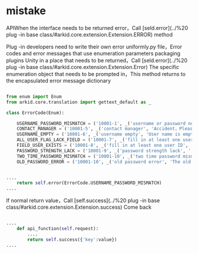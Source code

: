 # mistake

APIWhen the interface needs to be returned error，Call [seld.error](../%20 plug -in base class/#arkid.core.extension.Extension.ERROR) method

Plug -in developers need to write their own error uniformly.py file，Error codes and error messages that use enumeration parameters packaging plugins
Unity in a place that needs to be returned，Call [seld.error](../%20 plug -in base class/#arkid.core.extension.Extension.Error) The specific enumeration object that needs to be prompted in，This method returns to the encapsulated error message dictionary

``` py title="error.py"

from enum import Enum
from arkid.core.translation import gettext_default as _

class ErrorCode(Enum):

    USERNAME_PASSWORD_MISMATCH = ('10001-1', _('username or password not correct', 'wrong user name or password'))
    CONTACT_MANAGER = ('10001-5', _('contact manager', 'Accident，Please contact the manager'))
    USERNAME_EMPTY = ('10001-6', _('username empty', 'User name is empty'))
    ALL_USER_FLAG_LACK_FIELD = ('10001-7', _('fill in at least one user ID', 'All user logos fill in at least one'))
    FIELD_USER_EXISTS = ('10001-8', _('fill in at least one user ID', '{field}Fields and already some users repeat'))
    PASSWORD_STRENGTH_LACK = ('10001-9', _('password strength lack', ' Insufficient password strength'))
    TWO_TIME_PASSWORD_MISMATCH = ('10001-10', _('two time password mismatch', 'Different passwords input differently'))
    OLD_PASSWORD_ERROR = ('10001-10', _('old password error', 'The old password does not match'))

```

``` py

....
    return self.error(ErrorCode.USERNAME_PASSWORD_MISMATCH)
....
```

If normal return value，Call [self.success](../%20 plug -in base class/#arkid.core.extension.Extension.success) Come back

``` py

....
    def api_function(self.request):
        ....
        return self.success({'key':value})
....

```
